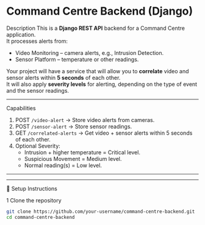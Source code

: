 # Command Centre Backend (Django)
Description
This is a **Django REST API** backend for a Command Centre application.  
It processes alerts from:
- Video Monitoring – camera alerts, e.g., Intrusion Detection.
- Sensor Platform – temperature or other readings.

Your project will have a service that will allow you to **correlate** video and sensor alerts within **5 seconds** of each other.  
It will also apply **severity levels** for alerting, depending on the type of event and the sensor readings.

---

 Capabilities
1. POST `/video-alert` → Store video alerts from cameras.
2. POST `/sensor-alert` → Store sensor readings.
3. GET `/correlated-alerts` → Get video + sensor alerts within 5 seconds of each other.
4. Optional Severity:
   - Intrusion + higher temperature = Critical level.
   - Suspicious Movement = Medium level.
   - Normal reading(s) = Low level.

---

---

🔧 Setup Instructions

1 Clone the repository
```bash
git clone https://github.com/your-username/command-centre-backend.git
cd command-centre-backend





